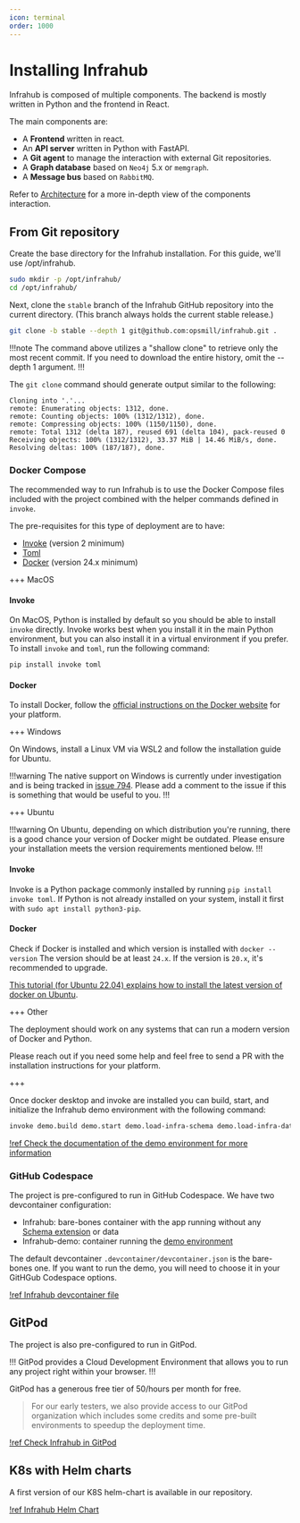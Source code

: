 ```yaml
---
icon: terminal
order: 1000
---
```

# Installing Infrahub

Infrahub is composed of multiple components. The backend is mostly written in Python and the frontend in React.

The main components are:

- A **Frontend** written in react.
- An **API server** written in Python with FastAPI.
- A **Git agent** to manage the interaction with external Git repositories.
- A **Graph database** based on `Neo4j` 5.x or `memgraph`.
- A **Message bus** based on `RabbitMQ`.

Refer to [Architecture](/topics/architecture) for a more in-depth view of the components interaction.

## From Git repository

Create the base directory for the Infrahub installation. For this guide, we'll use /opt/infrahub.

```sh
sudo mkdir -p /opt/infrahub/
cd /opt/infrahub/
```

Next, clone the `stable` branch of the Infrahub GitHub repository into the current directory. (This branch always holds the current stable release.)

```sh
git clone -b stable --depth 1 git@github.com:opsmill/infrahub.git .
```

!!!note
The command above utilizes a "shallow clone" to retrieve only the most recent commit. If you need to download the entire history, omit the --depth 1 argument.
!!!

The `git clone` command should generate output similar to the following:

```
Cloning into '.'...
remote: Enumerating objects: 1312, done.
remote: Counting objects: 100% (1312/1312), done.
remote: Compressing objects: 100% (1150/1150), done.
remote: Total 1312 (delta 187), reused 691 (delta 104), pack-reused 0
Receiving objects: 100% (1312/1312), 33.37 MiB | 14.46 MiB/s, done.
Resolving deltas: 100% (187/187), done.
```

### Docker Compose

The recommended way to run Infrahub is to use the Docker Compose files included with the project combined with the helper commands defined in `invoke`.

The pre-requisites for this type of deployment are to have:

- [Invoke](https://www.pyinvoke.org) (version 2 minimum)
- [Toml](https://toml.io/en/)
- [Docker](https://docs.docker.com/engine/install/) (version 24.x minimum)

+++ MacOS

#### Invoke

On MacOS, Python is installed by default so you should be able to install `invoke` directly.
Invoke works best when you install it in the main Python environment, but you can also install it in a virtual environment if you prefer. To install `invoke` and `toml`, run the following command:

```sh
pip install invoke toml
```

#### Docker

To install Docker, follow the [official instructions on the Docker website](https://docs.docker.com/desktop/install/mac-install/) for your platform.

+++ Windows

On Windows, install a Linux VM via WSL2 and follow the installation guide for Ubuntu.

!!!warning
The native support on Windows is currently under investigation and is being tracked in [issue 794](https://github.com/opsmill/infrahub/issues/794).
Please add a comment to the issue if this is something that would be useful to you.
!!!

+++ Ubuntu

!!!warning
On Ubuntu, depending on which distribution you're running, there is a good chance your version of Docker might be outdated. Please ensure your installation meets the version requirements mentioned below.
!!!

#### Invoke

Invoke is a Python package commonly installed by running `pip install invoke toml`.
If Python is not already installed on your system, install it first with `sudo apt install python3-pip`.

#### Docker

Check if Docker is installed and which version is installed with `docker --version`
The version should be at least `24.x`. If the version is `20.x`, it's recommended to upgrade.

[This tutorial (for Ubuntu 22.04) explains how to install the latest version of docker on Ubuntu](https://www.digitalocean.com/community/tutorials/how-to-install-and-use-docker-on-ubuntu-22-04).

+++ Other

The deployment should work on any systems that can run a modern version of Docker and Python.

Please reach out if you need some help and feel free to send a PR with the installation instructions for your platform.

+++

Once docker desktop and invoke are installed you can build, start, and initialize the Infrahub demo environment with the following command:

```sh
invoke demo.build demo.start demo.load-infra-schema demo.load-infra-data
```

[!ref Check the documentation of the demo environment for more information](/topics/local-demo-environment.md)

<!-- vale off -->
### GitHub Codespace
<!-- vale on -->
The project is pre-configured to run in GitHub Codespace. We have two devcontainer configuration:
- Infrahub: bare-bones container with the app running without any [Schema extension](/tutorials/getting-started/schema) or data
- Infrahub-demo: container running the [demo environment](/topics/local-demo-environment.md)

The default devcontainer `.devcontainer/devcontainer.json` is the bare-bones one. If you want to run the demo, you will need to choose it in your GitHGub Codespace options.

[!ref Infrahub devcontainer file](https://github.com/opsmill/infrahub/tree/stable/.devcontainer/devcontainer.json)

## GitPod

The project is also pre-configured to run in GitPod.

!!!
GitPod provides a Cloud Development Environment that allows you to run any project right within your browser.
!!!

GitPod has a generous free tier of 50/hours per month for free.
> For our early testers, we also provide access to our GitPod organization which includes some credits and some pre-built environments to speedup the deployment time.

[!ref Check Infrahub in GitPod](https://gitpod.io/#/github.com/opsmill/infrahub)

## K8s with Helm charts

A first version of our K8S helm-chart is available in our repository.

[!ref Infrahub Helm Chart](https://github.com/opsmill/infrahub/tree/stable/helm)